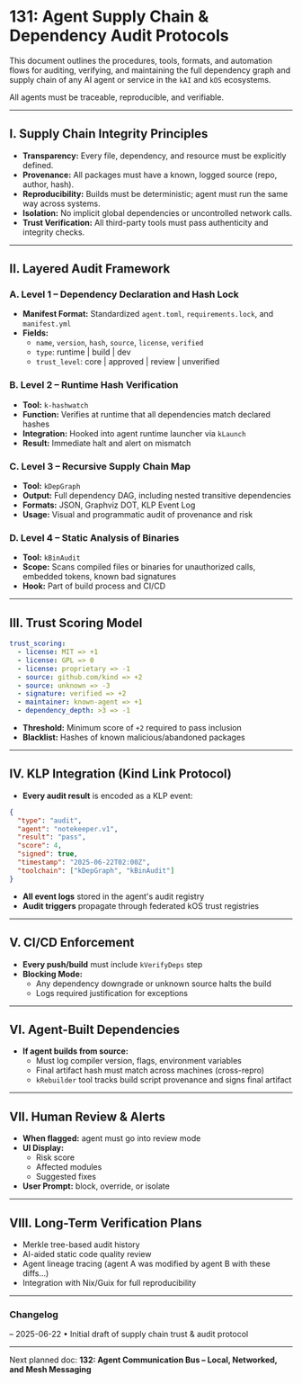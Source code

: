 # 131: Agent Supply Chain & Dependency Audit Protocols

This document outlines the procedures, tools, formats, and automation flows for auditing, verifying, and maintaining the full dependency graph and supply chain of any AI agent or service in the `kAI` and `kOS` ecosystems.

All agents must be traceable, reproducible, and verifiable.

---

## I. Supply Chain Integrity Principles

- **Transparency:** Every file, dependency, and resource must be explicitly defined.
- **Provenance:** All packages must have a known, logged source (repo, author, hash).
- **Reproducibility:** Builds must be deterministic; agent must run the same way across systems.
- **Isolation:** No implicit global dependencies or uncontrolled network calls.
- **Trust Verification:** All third-party tools must pass authenticity and integrity checks.

---

## II. Layered Audit Framework

### A. Level 1 – Dependency Declaration and Hash Lock

- **Manifest Format:** Standardized `agent.toml`, `requirements.lock`, and `manifest.yml`
- **Fields:**
  - `name`, `version`, `hash`, `source`, `license`, `verified`
  - `type`: runtime | build | dev
  - `trust_level`: core | approved | review | unverified

### B. Level 2 – Runtime Hash Verification

- **Tool:** `k-hashwatch`
- **Function:** Verifies at runtime that all dependencies match declared hashes
- **Integration:** Hooked into agent runtime launcher via `kLaunch`
- **Result:** Immediate halt and alert on mismatch

### C. Level 3 – Recursive Supply Chain Map

- **Tool:** `kDepGraph`
- **Output:** Full dependency DAG, including nested transitive dependencies
- **Formats:** JSON, Graphviz DOT, KLP Event Log
- **Usage:** Visual and programmatic audit of provenance and risk

### D. Level 4 – Static Analysis of Binaries

- **Tool:** `kBinAudit`
- **Scope:** Scans compiled files or binaries for unauthorized calls, embedded tokens, known bad signatures
- **Hook:** Part of build process and CI/CD

---

## III. Trust Scoring Model

```yaml
trust_scoring:
  - license: MIT => +1
  - license: GPL => 0
  - license: proprietary => -1
  - source: github.com/kind => +2
  - source: unknown => -3
  - signature: verified => +2
  - maintainer: known-agent => +1
  - dependency_depth: >3 => -1
```

- **Threshold:** Minimum score of `+2` required to pass inclusion
- **Blacklist:** Hashes of known malicious/abandoned packages

---

## IV. KLP Integration (Kind Link Protocol)

- **Every audit result** is encoded as a KLP event:

```json
{
  "type": "audit",
  "agent": "notekeeper.v1",
  "result": "pass",
  "score": 4,
  "signed": true,
  "timestamp": "2025-06-22T02:00Z",
  "toolchain": ["kDepGraph", "kBinAudit"]
}
```

- **All event logs** stored in the agent's audit registry
- **Audit triggers** propagate through federated kOS trust registries

---

## V. CI/CD Enforcement

- **Every push/build** must include `kVerifyDeps` step
- **Blocking Mode:**
  - Any dependency downgrade or unknown source halts the build
  - Logs required justification for exceptions

---

## VI. Agent-Built Dependencies

- **If agent builds from source:**
  - Must log compiler version, flags, environment variables
  - Final artifact hash must match across machines (cross-repro)
  - `kRebuilder` tool tracks build script provenance and signs final artifact

---

## VII. Human Review & Alerts

- **When flagged:** agent must go into review mode
- **UI Display:**
  - Risk score
  - Affected modules
  - Suggested fixes
- **User Prompt:** block, override, or isolate

---

## VIII. Long-Term Verification Plans

- Merkle tree-based audit history
- AI-aided static code quality review
- Agent lineage tracing (agent A was modified by agent B with these diffs...)
- Integration with Nix/Guix for full reproducibility

---

### Changelog

– 2025-06-22 • Initial draft of supply chain trust & audit protocol

---

Next planned doc: **132: Agent Communication Bus – Local, Networked, and Mesh Messaging**


